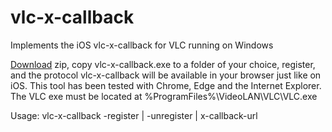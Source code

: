 # vlc-x-callback
Implements the iOS vlc-x-callback for VLC running on Windows

[Download](vlc-x-callback.zip?raw=true) zip, copy vlc-x-callback.exe to a folder of your choice, register, and the protocol vlc-x-callback will
be available in your browser just like on iOS. This tool has been tested with Chrome, Edge and the Internet Explorer. The VLC exe must be
located at %ProgramFiles%\VideoLAN\VLC\VLC.exe

Usage: vlc-x-callback -register | -unregister | x-callback-url
